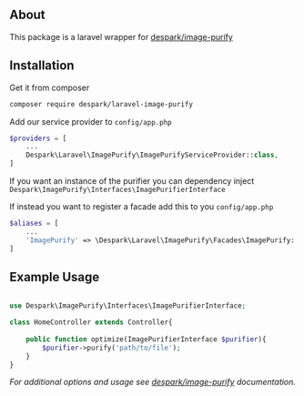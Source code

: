 ## About
This package is a laravel wrapper for [despark/image-purify](https://github.com/despark/image-purify)

## Installation
Get it from composer
```bash
composer require despark/laravel-image-purify
```

Add our service provider to `config/app.php`
```php
$providers = [
    ...
    Despark\Laravel\ImagePurify\ImagePurifyServiceProvider::class,
]
```
If you want an instance of the purifier you can dependency inject `Despark\ImagePurify\Interfaces\ImagePurifierInterface`

If instead you want to register a facade add this to you `config/app.php`

```php
$aliases = [
    ...
    'ImagePurify' => \Despark\Laravel\ImagePurify\Facades\ImagePurify::class
]
```

## Example Usage
```php

use Despark\ImagePurify\Interfaces\ImagePurifierInterface;

class HomeController extends Controller{
    
    public function optimize(ImagePurifierInterface $purifier){
        $purifier->purify('path/to/file');
    }
}

```

*For additional options and usage see  [despark/image-purify](https://github.com/despark/image-purify) documentation.*